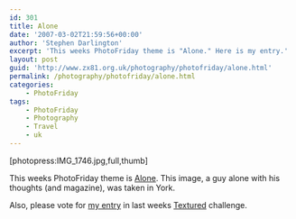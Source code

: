 ```yaml
---
id: 301
title: Alone
date: '2007-03-02T21:59:56+00:00'
author: 'Stephen Darlington'
excerpt: 'This weeks PhotoFriday theme is "Alone." Here is my entry.'
layout: post
guid: 'http://www.zx81.org.uk/photography/photofriday/alone.html'
permalink: /photography/photofriday/alone.html
categories:
    - PhotoFriday
tags:
    - PhotoFriday
    - Photography
    - Travel
    - uk
---
```


\[photopress:IMG\_1746.jpg,full,thumb\]

This weeks PhotoFriday theme is [Alone](http://www.photofriday.com/archives/challenge/000646.php "PhotoFriday: Alone"). This image, a guy alone with his thoughts (and magazine), was taken in York.

Also, please vote for [my entry](http://www.zx81.org.uk/photography/photofriday/textured.html "My entry in the Textured PhotoFriday challenge") in last weeks [Textured](http://www.photofriday.com/linkviewer.php?id=644 "PhotoFriday: Textured") challenge.